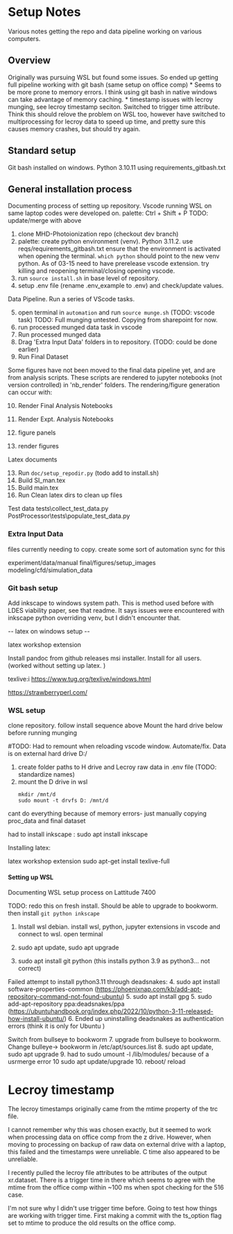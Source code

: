 # Setup Notes

Various notes getting the repo and data pipeline working on various computers. 

## Overview

Originally was pursuing WSL but found some issues. So ended up getting full pipeline working with git bash (same setup on office comp)
    * Seems to be more prone to memory errors. I think using git bash in native windows can take advantage of memory caching. 
    * timestamp issues with lecroy munging, see lecroy timestamp seciton. Switched to trigger time attribute. Think this should relove the problem on WSL too, however have switched to multiprocessing for lecroy data to speed up time, and pretty sure this causes memory crashes, but should try again. 

## Standard setup 

Git bash installed on windows. Python 3.10.11 using requirements_gitbash.txt

## General installation process

Documenting process of setting up repository. Vscode running WSL on same laptop codes were developed on. 
palette: Ctrl + Shift + P
TODO: update/merge with above

1. clone MHD-Photoionization repo (checkout dev branch)
2. palette: create python environment (venv). Python 3.11.2.  use reqs/requirements_gitbash.txt
    ensure that the environment is activated when opening the terminal. `which python` should point to the new venv python. As of 03-15 need to have prerelease vscode extension. try killing and reopening terminal/closing opening vscode. 
3. run `source install.sh` in base level of repository. 
4. setup .env file (rename .env_example to .env) and check/update values. 


Data Pipeline. Run a series of VScode tasks. 

5. open terminal in `automation` and run `source munge.sh` (TODO: vscode task)
    TODO: Full munging untested. Copying from sharepoint for now. 
6. run processed munged data task in vscode
7. Run processed munged data
8. Drag 'Extra Input Data' folders in to repository. (TODO: could be done earlier)
9. Run Final Dataset

Some figures have not been moved to the final data pipeline yet, and are from analysis scripts. These scripts are rendered to jupyter notebooks (not version controlled) in 'nb_render' folders. The rendering/figure generation can occur with:

10. Render Final Analysis Notebooks
10. Render Expt. Analysis Notebooks 

11. figure panels
12. render figures

Latex documents 

13. Run `doc/setup_repodir.py` (todo add to install.sh)
14. Build SI_man.tex
15. Build main.tex
16. Run Clean latex dirs to clean up files


Test data
tests\collect_test_data.py
PostProcessor\tests\populate_test_data.py


### Extra Input Data

files currently needing to copy. create some sort of automation sync for this

experiment/data/manual
final/figures/setup_images
modeling/cfd/simulation_data

### Git bash setup

Add inkscape to windows system path. This is method used before with LDES viability paper, see that readme. It says issues were encountered with inkscape python overriding venv, but I didn't encounter that. 

-- latex on windows setup --

latex workshop extension

Install pandoc from github releases msi installer. Install for all users. (worked without setting up latex. )

texlive:i https://www.tug.org/texlive/windows.html


https://strawberryperl.com/

### WSL setup 

clone repository. 
follow install sequence above
Mount the hard drive below before running munging 


#TODO: Had to remount when reloading vscode window. Automate/fix. 
Data is on external hard drive D:/

1. create folder paths to H drive and Lecroy raw data in .env file (TODO: standardize names)
2. mount the D drive in wsl
    ```
    mkdir /mnt/d
    sudo mount -t drvfs D: /mnt/d
    ```


cant do everything because of memory errors- just manually copying proc_data and final dataset

had to install inkscape : sudo apt install inkscape

Installing latex: 

latex workshop extension 
sudo apt-get install texlive-full 


#### Setting up WSL
Documenting WSL setup process on Lattitude 7400

TODO: redo this on fresh install. Should be able to upgrade to bookworm. then install `git python inkscape`

1. Install wsl debian. install wsl, python, jupyter extensions in vscode and connect to wsl. open terminal
2. sudo apt update, sudo apt upgrade

3. sudo apt install git python (this installs python 3.9 as python3... not correct)

Failed attempt to install python3.11 through deadsnakes:
4. sudo apt install software-properties-common (https://phoenixnap.com/kb/add-apt-repository-command-not-found-ubuntu)
5. sudo apt install gpg
5. sudo add-apt-repository ppa:deadsnakes/ppa (https://ubuntuhandbook.org/index.php/2022/10/python-3-11-released-how-install-ubuntu/)
6. Ended up uninstalling deadsnakes as authentication errors (think it is only for Ubuntu )

Switch from bullseye to bookworm
7. upgrade from bullseye to bookworm. Change bulleye-> bookworm in /etc/apt/sources.list
8. sudo apt update, sudo apt upgrade
9. had to sudo umount -l /lib/modules/ because of a usrmerge error
10 sudo apt update/upgrade
10. reboot/ reload


# Lecroy timestamp 

The lecroy timestamps originally came from the mtime property of the trc file. 

I cannot remember why this was chosen exactly, but it seemed to work when processing data on office comp from the z drive. However, when moving to processing on backup of raw data on external drive with a laptop, this failed and the timestamps were unreliable. C time also appeared to be unreliable. 

I recently pulled the lecroy file attributes to be attributes of the output xr.dataset. There is a trigger time in there which seems to agree with the mtime from the office comp within ~100 ms when spot checking for the 516 case. 

I'm not sure why I didn't use trigger time before. Going to test how things are working with trigger time. First making a commit with the ts_option flag set to mtime to produce the old results on the office comp. 
